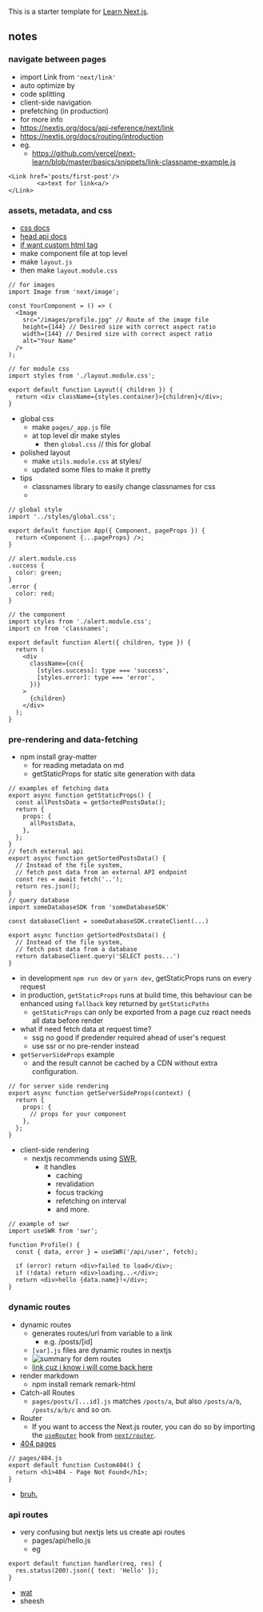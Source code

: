 This is a starter template for [Learn Next.js](https://nextjs.org/learn).

## notes
### navigate between pages
- import Link from `'next/link'`
- auto optimize by
- code splitting
- client-side navigation
- prefetching (in production)
- for more info
- https://nextjs.org/docs/api-reference/next/link
- https://nextjs.org/docs/routing/introduction
- eg.
    - https://github.com/vercel/next-learn/blob/master/basics/snippets/link-classname-example.js
```
<Link href='posts/first-post'/>
        <a>text for link<a/>
</Link>
```

### assets, metadata, and css
- [css docs](https://nextjs.org/docs/basic-features/built-in-css-support)
- [head api docs](https://nextjs.org/docs/api-reference/next/head)
- [if want custom html tag](https://nextjs.org/docs/advanced-features/custom-document)
- make component file at top level
- make `layout.js`
- then make `layout.module.css`
```
// for images
import Image from 'next/image';

const YourComponent = () => (
  <Image
    src="/images/profile.jpg" // Route of the image file
    height={144} // Desired size with correct aspect ratio
    width={144} // Desired size with correct aspect ratio
    alt="Your Name"
  />
);
```
```
// for module css
import styles from './layout.module.css';

export default function Layout({ children }) {
  return <div className={styles.container}>{children}</div>;
}
```
- global css
  - make `pages/_app.js` file
  - at top level dir make styles
    - then `global.css` // this for global
- polished layout
  - make `utils.module.css` at styles/
  - updated some files to make it pretty
- tips
  - classnames library to easily change classnames for css
  - 
```
// global style
import '../styles/global.css';

export default function App({ Component, pageProps }) {
  return <Component {...pageProps} />;
}
```
```
// alert.module.css
.success {
  color: green;
}
.error {
  color: red;
}

// the component
import styles from './alert.module.css';
import cn from 'classnames';

export default function Alert({ children, type }) {
  return (
    <div
      className={cn({
        [styles.success]: type === 'success',
        [styles.error]: type === 'error',
      })}
    >
      {children}
    </div>
  );
}
```

### pre-rendering and data-fetching
- npm install gray-matter
  - for reading metadata on md
  - getStaticProps for static site generation with data
```
// examples of fetching data
export async function getStaticProps() {
  const allPostsData = getSortedPostsData();
  return {
    props: {
      allPostsData,
    },
  };
}
// fetch external api
export async function getSortedPostsData() {
  // Instead of the file system,
  // fetch post data from an external API endpoint
  const res = await fetch('..');
  return res.json();
}
// query database
import someDatabaseSDK from 'someDatabaseSDK'

const databaseClient = someDatabaseSDK.createClient(...)

export async function getSortedPostsData() {
  // Instead of the file system,
  // fetch post data from a database
  return databaseClient.query('SELECT posts...')
}
```
- in development `npm run dev` or `yarn dev`, getStaticProps runs on every request
- in production, `getStaticProps` runs at build time, this behaviour can be enhanced using `fallback` key returned by `getStaticPaths`
  - `getStaticProps` can only be exported from a page cuz react needs all data before render
- what if need fetch data at request time?
  - ssg no good if predender required ahead of user's request
  - use ssr or no pre-render instead
- `getServerSideProps` example
  - and the result cannot be cached by a CDN without extra configuration.
```
// for server side rendering
export async function getServerSideProps(context) {
  return {
    props: {
      // props for your component
    },
  };
}
```
- client-side rendering
  - nextjs recommends using [SWR](https://swr.vercel.app/),
    - it handles
      - caching
      - revalidation
      - focus tracking
      - refetching on interval
      - and more.
```
// example of swr
import useSWR from 'swr';

function Profile() {
  const { data, error } = useSWR('/api/user', fetch);

  if (error) return <div>failed to load</div>;
  if (!data) return <div>loading...</div>;
  return <div>hello {data.name}!</div>;
}
```

### dynamic routes
- dynamic routes
  - generates routes/url from variable to a link
    - e.g. /posts/[id]
  - `[var].js` files are dynamic routes in nextjs 
  - ![summary for dem routes](https://nextjs.org/static/images/learn/dynamic-routes/how-to-dynamic-routes.png)
  - [link cuz i know i will come back here](https://nextjs.org/learn/basics/dynamic-routes/implement-getstaticprops)
- render markdown
  - npm install remark remark-html
- Catch-all Routes
  - `pages/posts/[...id].js` matches `/posts/a`, but also `/posts/a/b`, `/posts/a/b/c` and so on.
- Router
  - If you want to access the Next.js router, you can do so by importing the [`useRouter`](https://nextjs.org/docs/api-reference/next/router#userouter) hook from [`next/router`](https://nextjs.org/docs/api-reference/next/router).
- [404 pages](https://nextjs.org/docs/advanced-features/custom-error-page#404-page)
```
// pages/404.js
export default function Custom404() {
  return <h1>404 - Page Not Found</h1>;
}
```
- [bruh.](https://nextjs.org/learn/basics/dynamic-routes/dynamic-routes-details)

### api routes
- very confusing but nextjs lets us create api routes
  - pages/api/hello.js
  - eg 
```
export default function handler(req, res) {
  res.status(200).json({ text: 'Hello' });
}
```
- [wat](https://nextjs.org/learn/basics/api-routes/api-routes-details)
- sheesh